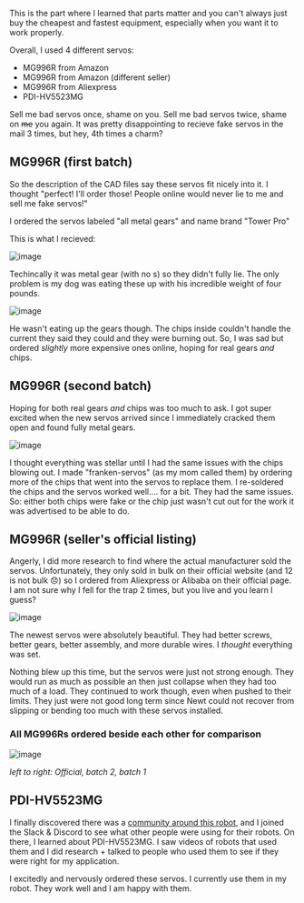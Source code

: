 This is the part where I learned that parts matter and you can't always just buy the cheapest and fastest equipment, especially when you want it to work properly.

Overall, I used 4 different servos:
- MG996R from Amazon
- MG996R from Amazon (different seller)
- MG996R from Aliexpress
- PDI-HV5523MG

Sell me bad servos once, shame on you. Sell me bad servos twice, shame on ~~me~~ you again. It was pretty disappointing to recieve fake servos in the mail 3 times, but hey, 4th times a charm?

## MG996R (first batch)

So the description of the CAD files say these servos fit nicely into it. I thought "perfect! I'll order those! People online would never lie to me and sell me fake servos!"

I ordered the servos labeled "all metal gears" and name brand "Tower Pro"

This is what I recieved:

![image](https://github.com/user-attachments/assets/57ff241f-9d7b-4344-ba7d-9c9a616c7cfd)

Techincally it was metal gear (with no s) so they didn't fully lie. The only problem is my dog was eating these up with his incredible weight of four pounds.

![image](https://github.com/user-attachments/assets/d131558c-8d7a-4df9-a54c-5774a533f612)

He wasn't eating up the gears though. The chips inside couldn't handle the current they said they could and they were burning out. So, I was sad but ordered *slightly* more expensive ones online, hoping for real gears *and* chips.

## MG996R (second batch)

Hoping for both real gears *and* chips was too much to ask. I got super excited when the new servos arrived since I immediately cracked them open and found fully metal gears.

![image](https://github.com/user-attachments/assets/308de5bb-623e-4372-a330-f82cf6e004cd)

I thought everything was stellar until I had the same issues with the chips blowing out. I made "franken-servos" (as my mom called them) by ordering more of the chips that went into the servos to replace them. I re-soldered the chips and the servos worked well.... for a bit. They had the same issues. So: either both chips were fake or the chip just wasn't cut out for the work it was advertised to be able to do.

## MG996R (seller's official listing)

Angerly, I did more research to find where the actual manufacturer sold the servos. Unfortunately, they only sold in bulk on their official website (and 12 is not bulk 😞) so I ordered from Aliexpress or Alibaba on their official page. I am not sure why I fell for the trap 2 times, but you live and you learn I guess?

![image](https://github.com/user-attachments/assets/37f52277-6e8e-4f71-a04e-2c82cbd303a5)

The newest servos were absolutely beautiful. They had better screws, better gears, better assembly, and more durable wires. I *thought* everything was set.

Nothing blew up this time, but the servos were just not strong enough. They would run as much as possible an then just collapse when they had too much of a load. They continued to work though, even when pushed to their limits. They just were not good long term since Newt could not recover from slipping or bending too much with these servos installed.

### All MG996Rs ordered beside each other for comparison

![image](https://github.com/user-attachments/assets/ef2f1273-85b8-4f6f-ac42-552e0ca40c5c)

*left to right: Official, batch 2, batch 1*

## PDI-HV5523MG

I finally discovered there was a [community around this robot](https://spotmicroai.readthedocs.io/en/latest/), and I joined the Slack & Discord to see what other people were using for their robots. On there, I learned about PDI-HV5523MG. I saw videos of robots that used them and I did research + talked to people who used them to see if they were right for my application. 

I excitedly and nervously ordered these servos. I currently use them in my robot. They work well and I am happy with them.
